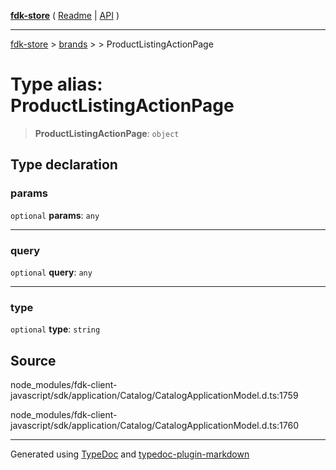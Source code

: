 [**fdk-store**](../../../README.md) ( [Readme](../../../README.md) \| [API](../../../API.md) )

---

[fdk-store](../../../API.md) > [brands](../../README.md) > [<internal>](../README.md) > ProductListingActionPage

# Type alias: ProductListingActionPage

> **ProductListingActionPage**: `object`

## Type declaration

### params

`optional` **params**: `any`

---

### query

`optional` **query**: `any`

---

### type

`optional` **type**: `string`

## Source

node_modules/fdk-client-javascript/sdk/application/Catalog/CatalogApplicationModel.d.ts:1759

node_modules/fdk-client-javascript/sdk/application/Catalog/CatalogApplicationModel.d.ts:1760

---

Generated using [TypeDoc](https://typedoc.org/) and [typedoc-plugin-markdown](https://www.npmjs.com/package/typedoc-plugin-markdown)

